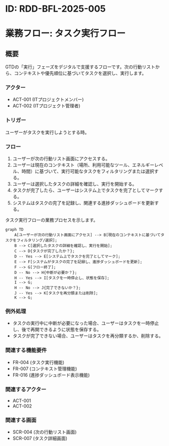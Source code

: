 # ID: RDD-BFL-2025-005

# 業務フロー: タスク実行フロー

## 概要

GTDの「実行」フェーズをデジタルで支援するフローです。次の行動リストから、コンテキストや優先順位に基づいてタスクを選択し、実行します。

### アクター

- ACT-001 (ITプロジェクトメンバー)
- ACT-002 (ITプロジェクト管理者)

### トリガー

ユーザーがタスクを実行しようとする時。

### フロー

1. ユーザーが次の行動リスト画面にアクセスする。
1. ユーザーは現在のコンテキスト（場所、利用可能なツール、エネルギーレベル、時間）に基づいて、実行可能なタスクをフィルタリングまたは選択する。
1. ユーザーは選択したタスクの詳細を確認し、実行を開始する。
1. タスクが完了したら、ユーザーはシステム上でタスクを完了としてマークする。
1. システムはタスクの完了を記録し、関連する進捗ダッシュボードを更新する。

タスク実行フローの業務プロセスを示します。

```mermaid
graph TD
    A[ユーザーが次の行動リスト画面にアクセス] --> B[現在のコンテキストに基づいてタスクをフィルタリング/選択];
    B --> C[選択したタスクの詳細を確認し、実行を開始];
    C --> D{タスクが完了したか？};
    D -- Yes --> E[システム上でタスクを完了としてマーク];
    E --> F[システムがタスクの完了を記録し、進捗ダッシュボードを更新];
    F --> G[フロー終了];
    D -- No --> H{中断が必要か？};
    H -- Yes --> I[タスクを一時停止し、状態を保存];
    I --> G;
    H -- No --> J{完了できないか？};
    J -- Yes --> K[タスクを再分類または削除];
    K --> G;
```

### 例外処理

- タスクの実行中に中断が必要になった場合、ユーザーはタスクを一時停止し、後で再開できるように状態を保存する。
- タスクが完了できない場合、ユーザーはタスクを再分類するか、削除する。

### 関連する機能要件

- FR-004 (タスク実行機能)
- FR-007 (コンテキスト管理機能)
- FR-016 (進捗ダッシュボード表示機能)

### 関連するアクター

- ACT-001
- ACT-002

### 関連する画面

- SCR-004 (次の行動リスト画面)
- SCR-007 (タスク詳細画面)
